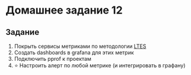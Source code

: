 # Домашнее задание 12


## Задание
1. Покрыть сервисы метриками по методологии [LTES](https://sre.google/sre-book/monitoring-distributed-systems/#xref_monitoring_golden-signals)
1. Создать dashboards в grafana для этих метрик
1. Подключить pprof к проектам
1. ⭐ Настроить алерт по любой метрике (и интегрировать в графану)